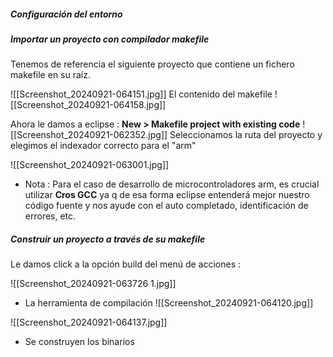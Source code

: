 ##### Configuración del entorno



##### Importar un proyecto con compilador makefile

Tenemos de referencia el siguiente proyecto que contiene un fichero makefile en su raíz.

![[Screenshot_20240921-064151.jpg]]
El contenido del makefile
![[Screenshot_20240921-064158.jpg]]

Ahora le damos a eclipse : **New > Makefile project with existing code** 
![[Screenshot_20240921-062352.jpg]]
Seleccionamos la ruta del proyecto y elegimos el indexador correcto para el "arm"

![[Screenshot_20240921-063001.jpg]]
- Nota : Para el caso de desarrollo de microcontroladores arm, es crucial utilizar **Cros GCC** ya q de esa forma eclipse entenderá mejor nuestro código fuente y nos ayude con el auto completado, identificación de errores, etc.

##### Construir un proyecto a través de su makefile
Le damos click a la opción build del menú de acciones :

![[Screenshot_20240921-063726 1.jpg]]
- La herramienta de compilación 
![[Screenshot_20240921-064120.jpg]]

![[Screenshot_20240921-064137.jpg]]
- Se construyen los binarios